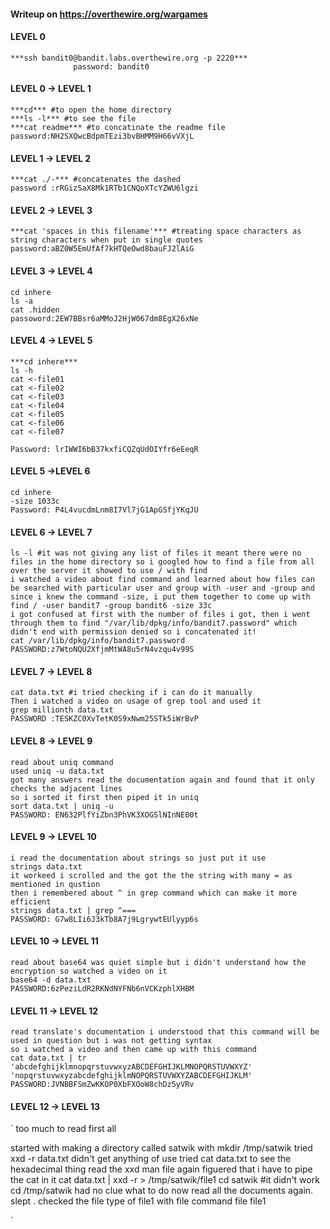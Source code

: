 #### Writeup on https://overthewire.org/wargames
#### LEVEL 0
````
***ssh bandit0@bandit.labs.overthewire.org -p 2220***
              password: bandit0
````
#### LEVEL 0 -> LEVEL 1
````
***cd*** #to open the home directory
***ls -l*** #to see the file
***cat readme*** #to concatinate the readme file
password:NH2SXQwcBdpmTEzi3bvBHMM9H66vVXjL
````
#### LEVEL 1 -> LEVEL 2
````
***cat ./-*** #concatenates the dashed
password :rRGizSaX8Mk1RTb1CNQoXTcYZWU6lgzi
````

#### LEVEL 2 -> LEVEL 3
````
***cat 'spaces in this filename'*** #treating space characters as string characters when put in single quotes
password:aBZ0W5EmUfAf7kHTQeOwd8bauFJ2lAiG
````
#### LEVEL 3 -> LEVEL 4
````
cd inhere
ls -a
cat .hidden
passoword:2EW7BBsr6aMMoJ2HjW067dm8EgX26xNe
````
#### LEVEL 4 -> LEVEL 5
````
***cd inhere***
ls -h
cat <-file01
cat <-file02
cat <-file03
cat <-file04
cat <-file05
cat <-file06
cat <-file07

Password: lrIWWI6bB37kxfiCQZqUdOIYfr6eEeqR
````
#### LEVEL 5 ->LEVEL 6
````
cd inhere
-size 1033c
Password: P4L4vucdmLnm8I7Vl7jG1ApGSfjYKqJU
````
#### LEVEL 6 -> LEVEL 7
````
ls -l #it was not giving any list of files it meant there were no files in the home directory so i googled how to find a file from all over the server it showed to use / with find
i watched a video about find command and learned about how files can be searched with particular user and group with -user and -group and since i knew the command -size, i put them together to come up with
find / -user bandit7 -group bandit6 -size 33c
i got confused at first with the number of files i got, then i went through them to find "/var/lib/dpkg/info/bandit7.password" which didn't end with permission denied so i concatenated it!
cat /var/lib/dpkg/info/bandit7.password
PASSWORD:z7WtoNQU2XfjmMtWA8u5rN4vzqu4v99S
````
#### LEVEL 7 -> LEVEL 8
````
cat data.txt #i tried checking if i can do it manually
Then i watched a video on usage of grep tool and used it
grep millionth data.txt
PASSWORD :TESKZC0XvTetK0S9xNwm25STk5iWrBvP
````
#### LEVEL 8 -> LEVEL 9
````
read about uniq command
used uniq -u data.txt
got many answers read the documentation again and found that it only checks the adjacent lines
so i sorted it first then piped it in uniq
sort data.txt | uniq -u
PASSWORD: EN632PlfYiZbn3PhVK3XOGSlNInNE00t
````
#### LEVEL 9 -> LEVEL 10
````
i read the documentation about strings so just put it use
strings data.txt
it workeed i scrolled and the got the the string with many = as mentioned in qustion
then i remembered about ^ in grep command which can make it more efficient
strings data.txt | grep ^===
PASSWORD: G7w8LIi6J3kTb8A7j9LgrywtEUlyyp6s
````
#### LEVEL 10 -> LEVEL 11
````
read about base64 was quiet simple but i didn't understand how the encryption so watched a video on it
base64 -d data.txt
PASSWORD:6zPeziLdR2RKNdNYFNb6nVCKzphlXHBM
````
#### LEVEL 11 -> LEVEL 12
````
read translate's documentation i understood that this command will be used in question but i was not getting syntax
so i watched a video and then came up with this command
cat data.txt | tr 'abcdefghijklmnopqrstuvwxyzABCDEFGHIJKLMNOPQRSTUVWXYZ' 'nopqrstuvwxyzabcdefghijklmNOPQRSTUVWXYZABCDEFGHIJKLM'
PASSWORD:JVNBBFSmZwKKOP0XbFXOoW8chDz5yVRv
````
#### LEVEL 12 -> LEVEL 13
`
too much to read first all

started with making a directory called satwik with
mkdir /tmp/satwik
tried xxd -r data.txt
didn't get anything of use
tried cat data.txt to see the hexadecimal thing 
read the xxd man file again figuered that i have to pipe the cat in it
cat data.txt | xxd -r > /tmp/satwik/file1
cd satwik #it didn't work
cd /tmp/satwik
had no clue what to do now
read all the documents again. slept .
checked the file type of file1 with file command  file file1

`
